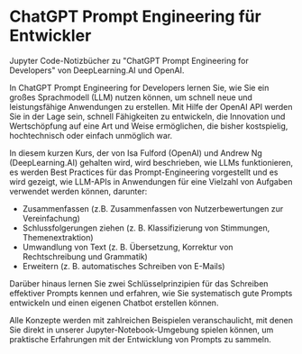 # ChatGPT Prompt Engineering für Entwickler
Jupyter Code-Notizbücher zu "ChatGPT Prompt Engineering for Developers" von DeepLearning.AI und OpenAI.

In ChatGPT Prompt Engineering for Developers lernen Sie, wie Sie ein großes Sprachmodell (LLM) nutzen können, um schnell neue und leistungsfähige Anwendungen zu erstellen.  Mit Hilfe der OpenAI API werden Sie in der Lage sein, schnell Fähigkeiten zu entwickeln, die Innovation und Wertschöpfung auf eine Art und Weise ermöglichen, die bisher kostspielig, hochtechnisch oder einfach unmöglich war.

In diesem kurzen Kurs, der von Isa Fulford (OpenAI) und Andrew Ng (DeepLearning.AI) gehalten wird, wird beschrieben, wie LLMs funktionieren, es werden Best Practices für das Prompt-Engineering vorgestellt und es wird gezeigt, wie LLM-APIs in Anwendungen für eine Vielzahl von Aufgaben verwendet werden können, darunter:

- Zusammenfassen (z.B. Zusammenfassen von Nutzerbewertungen zur Vereinfachung)
- Schlussfolgerungen ziehen (z. B. Klassifizierung von Stimmungen, Themenextraktion)
- Umwandlung von Text (z. B. Übersetzung, Korrektur von Rechtschreibung und Grammatik)
- Erweitern (z. B. automatisches Schreiben von E-Mails)

Darüber hinaus lernen Sie zwei Schlüsselprinzipien für das Schreiben effektiver Prompts kennen und erfahren, wie Sie systematisch gute Prompts entwickeln und einen eigenen Chatbot erstellen können. 

Alle Konzepte werden mit zahlreichen Beispielen veranschaulicht, mit denen Sie direkt in unserer Jupyter-Notebook-Umgebung spielen können, um praktische Erfahrungen mit der Entwicklung von Prompts zu sammeln. 

